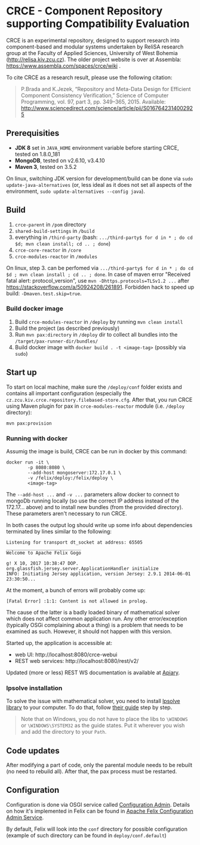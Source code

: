 # CRCE - Component Repository supporting Compatibility Evaluation

CRCE is an experimental repository, designed to support research into component-based and modular systems undertaken by ReliSA research group at the Faculty of Applied Sciences, University of West Bohemia (http://relisa.kiv.zcu.cz).  The older project website is over at Assembla: https://www.assembla.com/spaces/crce/wiki .

To cite CRCE as a research result, please use the following citation: 

> P.Brada and K.Jezek, “Repository and Meta-Data Design for Efficient Component Consistency Verification,” Science of Computer Programming, vol. 97,  part  3,  pp.  349–365,  2015. Available: http://www.sciencedirect.com/science/article/pii/S0167642314002925

## Prerequisities

- **JDK 8** set in `JAVA_HOME` environment variable before starting CRCE, tested on 1.8.0_181
- **MongoDB**, tested on v2.6.10, v3.4.10
- **Maven 3**, tested on 3.5.2

On linux, switching JDK version for development/build can be done via `sudo update-java-alternatives` (or, less ideal as it does not set all aspects of the environment, `sudo update-alternatives --config java`).

## Build

1. `crce-parent` in `/pom` directory
2. `shared-build-settings` in `/build`
3. everything in `/third-party` (bash: `.../third-party$ for d in * ; do cd $d; mvn clean install; cd .. ; done`)
4. `crce-core-reactor` in `/core`
5. `crce-modules-reactor` in `/modules`

On linux, step 3. can be perfomed via `.../third-party$ for d in * ; do cd $d ; mvn clean install ; cd .. ; done`.  In case of maven error "Received fatal alert: protocol_version", use `mvn -Dhttps.protocols=TLSv1.2 ...` after https://stackoverflow.com/a/50924208/261891.  Forbidden hack to speed up build: `-Dmaven.test.skip=true`.

### Build docker image

1. Build `crce-modules-reactor` in `/deploy` by running `mvn clean install`
1. Build the project (as described previously)
2. Run `mvn pax:directory` in `/deploy` dir to collect all bundles into the `/target/pax-runner-dir/bundles/` 
3. Build docker image with `docker build . -t <image-tag>` (possibly via `sudo`)

## Start up

To start on local machine, make sure the `/deploy/conf` folder exists and contains all important configuration (especially the `cz.zcu.kiv.crce.repository.filebased-store.cfg`. After that, you run CRCE using Maven plugin for pax in `crce-modules-reactor` module (i.e. `/deploy` directory):

```mvn pax:provision```

### Running with docker

Assumig the image is build, CRCE can be run in docker by this command:

```
docker run -it \
        -p 8080:8080 \
        --add-host mongoserver:172.17.0.1 \
        -v /felix/deploy:/felix/deploy \
        <image-tag>
```

The `--add-host ...` and `-v ...` parameters allow docker to connect to mongoDb running locally (so use the correct IP address instead of the 172.17... above) and to install new bundles (from the provided directory). These parameters aren't necessary to run CRCE.


In both cases the output log should write up some info about dependencies terminated by lines similar to the following:

```
Listening for transport dt_socket at address: 65505
____________________________
Welcome to Apache Felix Gogo

g! X 10, 2017 10:38:47 DOP. org.glassfish.jersey.server.ApplicationHandler initialize
INFO: Initiating Jersey application, version Jersey: 2.9.1 2014-06-01 23:30:50...
```

At the moment, a bunch of errors will probably come up:

```
[Fatal Error] :1:1: Content is not allowed in prolog.
```

The cause of the latter is a badly loaded binary of mathematical solver which does not affect common application run. Any other error/exception (typically OSGi complaining about a thing) is a problem that needs to be examined as such. However, it should not happen with this version.

Started up, the application is accessible at:

- web UI: http://localhost:8080/crce-webui
- REST web services: http://localhost:8080/rest/v2/

Updated (more or less) REST WS documentation is available at [Apiary](https://crceapi.docs.apiary.io/).

### lpsolve installation

To solve the issue with mathematical solver, you need to install [lpsolve library](https://sourceforge.net/projects/lpsolve/) to your computer. To do that, follow [their guide](http://lpsolve.sourceforge.net/5.5/Java/README.html#install) step by step.

> Note that on Windows, you do not have to place the libs to `\WINDOWS` or `\WINDOWS\SYSTEM32` as the guide states. Put it wherever you wish and add the directory to your `Path`.

## Code updates

After modifying a part of code, only the parental module needs to be rebuilt (no need to rebuild all). After that, the pax process must be restarted.


## Configuration

Configuration is done via OSGI service called [Configuration Admin](https://osgi.org/specification/osgi.cmpn/7.0.0/service.cm.html). 
Details on how it's implemented in Felix can be found in  [Apache Felix Configuration Admin Service](https://felix.apache.org/documentation/subprojects/apache-felix-config-admin.html).

By default, Felix will look into the `conf` directory for possible configuration (example of such directory can be found in `deploy/conf.default`)